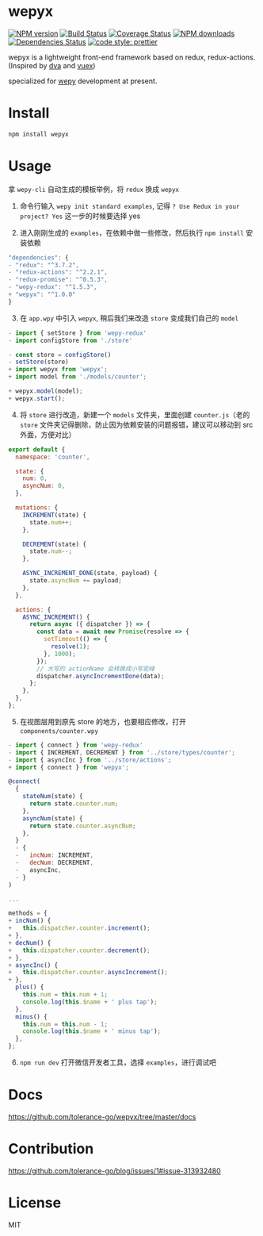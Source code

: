 # wepyx
[![NPM version](https://img.shields.io/npm/v/wepyx.svg?style=flat)](https://npmjs.org/package/wepyx)
[![Build Status](https://travis-ci.org/tolerance-go/wepyx.svg?branch=master)](https://travis-ci.org/tolerance-go/wepyx)
[![Coverage Status](https://coveralls.io/repos/github/tolerance-go/wepyx/badge.svg?branch=master)](https://coveralls.io/github/tolerance-go/wepyx?branch=master)
[![NPM downloads](http://img.shields.io/npm/dm/wepyx.svg?style=flat)](https://npmjs.org/package/wepyx)
[![Dependencies Status](https://david-dm.org/tolerance-go/wepyx/status.svg)](https://david-dm.org/tolerance-go/wepyx)
[![code style: prettier](https://img.shields.io/badge/code_style-prettier-ff69b4.svg)](https://github.com/prettier/prettier)

wepyx is a lightweight front-end framework based on redux, redux-actions.(Inspired by [dva](https://github.com/dvajs/dva) and [vuex](https://github.com/vuejs/vuex))

specialized for [wepy](https://github.com/Tencent/wepy) development at present.

# Install
```zsh
npm install wepyx
```

# Usage
拿 `wepy-cli` 自动生成的模板举例，将 `redux` 换成 `wepyx`

1. 命令行输入 `wepy init standard examples`, 记得 `? Use Redux in your project? Yes` 这一步的时候要选择 yes

2. 进入刚刚生成的 `examples`，在依赖中做一些修改，然后执行 `npm install` 安装依赖
```js
"dependencies": {
- "redux": "^3.7.2",
- "redux-actions": "^2.2.1",
- "redux-promise": "^0.5.3",
- "wepy-redux": "^1.5.3",
+ "wepyx": "^1.0.0"
}
```

3. 在 `app.wpy` 中引入 `wepyx`, 稍后我们来改造 `store` 变成我们自己的 `model`
```js
- import { setStore } from 'wepy-redux'
- import configStore from './store'

- const store = configStore()
- setStore(store)
+ import wepyx from 'wepyx';
+ import model from './models/counter';

+ wepyx.model(model);
+ wepyx.start();
```

4. 将 `store` 进行改造，新建一个 `models` 文件夹，里面创建 `counter.js`（老的 `store` 文件夹记得删除，防止因为依赖安装的问题报错，建议可以移动到 src 外面，方便对比）
```js
export default {
  namespace: 'counter',

  state: {
    num: 0,
    asyncNum: 0,
  },

  mutations: {
    INCREMENT(state) {
      state.num++;
    },

    DECREMENT(state) {
      state.num--;
    },

    ASYNC_INCREMENT_DONE(state, payload) {
      state.asyncNum += payload;
    },
  },

  actions: {
    ASYNC_INCREMENT() {
      return async ({ dispatcher }) => {
        const data = await new Promise(resolve => {
          setTimeout(() => {
            resolve(1);
          }, 1000);
        });
        // 大写的 actionName 会转换成小写驼峰
        dispatcher.asyncIncrementDone(data);
      };
    },
  },
};
```

5. 在视图层用到原先 store 的地方，也要相应修改，打开 `components/counter.wpy`
```js
- import { connect } from 'wepy-redux'
- import { INCREMENT, DECREMENT } from '../store/types/counter';
- import { asyncInc } from '../store/actions';
+ import { connect } from 'wepyx';

@connect(
  {
    stateNum(state) {
      return state.counter.num;
    },
    asyncNum(state) {
      return state.counter.asyncNum;
    },
  }
  - {
  -   incNum: INCREMENT,
  -   decNum: DECREMENT,
  -   asyncInc,
  - }
)

...

methods = {
+ incNum() {
+   this.dispatcher.counter.increment();
+ },
+ decNum() {
+   this.dispatcher.counter.decrement();
+ },
+ asyncInc() {
+   this.dispatcher.counter.asyncIncrement();
+ },
  plus() {
    this.num = this.num + 1;
    console.log(this.$name + ' plus tap');
  },
  minus() {
    this.num = this.num - 1;
    console.log(this.$name + ' minus tap');
  },
};
```

6. `npm run dev` 打开微信开发者工具，选择 `examples`，进行调试吧

# Docs
https://github.com/tolerance-go/wepyx/tree/master/docs

# Contribution
https://github.com/tolerance-go/blog/issues/1#issue-313932480

# License
MIT
